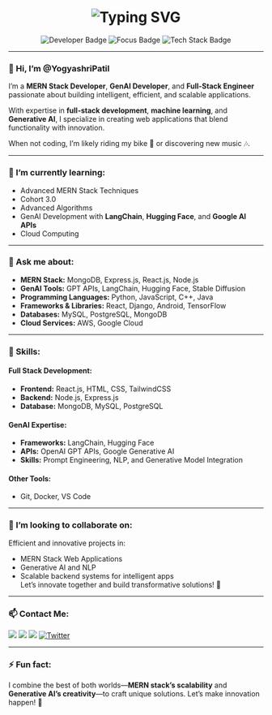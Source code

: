<h1 align="center">
  <img src="https://readme-typing-svg.demolab.com?font=Fira+Code&weight=600&size=30&pause=1000&color=3CB371&center=true&width=435&lines=Yogyashri+Patil" alt="Typing SVG" />
</h1>

<p align="center">
  <img src="https://img.shields.io/badge/Developer-Passionate-green?style=flat-square&logo=github" alt="Developer Badge" />
  <img src="https://img.shields.io/badge/Focus-GenAI%20%26%20MERN-orange?style=flat-square&logo=react" alt="Focus Badge" />
  <img src="https://img.shields.io/badge/Tech%20Stack-MERN%20%26%20AI-blue?style=flat-square&logo=node.js" alt="Tech Stack Badge" />
</p>

---

### 👋 Hi, I’m **@YogyashriPatil**
I’m a **MERN Stack Developer**, **GenAI Developer**, and **Full-Stack Engineer** passionate about building intelligent, efficient, and scalable applications.  

With expertise in **full-stack development**, **machine learning**, and **Generative AI**, I specialize in creating web applications that blend functionality with innovation.  

When not coding, I’m likely riding my bike 🚴 or discovering new music 🎶.

---

### 🌱 I’m currently learning:
- Advanced MERN Stack Techniques  
- Cohort 3.0  
- Advanced Algorithms  
- GenAI Development with **LangChain**, **Hugging Face**, and **Google AI APIs**  
- Cloud Computing  

---

### 💬 Ask me about:
- **MERN Stack:** MongoDB, Express.js, React.js, Node.js  
- **GenAI Tools:** GPT APIs, LangChain, Hugging Face, Stable Diffusion  
- **Programming Languages:** Python, JavaScript, C++, Java  
- **Frameworks & Libraries:** React, Django, Android, TensorFlow  
- **Databases:** MySQL, PostgreSQL, MongoDB  
- **Cloud Services:** AWS, Google Cloud  

---

### 💪 Skills:
#### Full Stack Development:
- **Frontend:** React.js, HTML, CSS, TailwindCSS  
- **Backend:** Node.js, Express.js  
- **Database:** MongoDB, MySQL, PostgreSQL  

#### GenAI Expertise:
- **Frameworks:** LangChain, Hugging Face  
- **APIs:** OpenAI GPT APIs, Google Generative AI  
- **Skills:** Prompt Engineering, NLP, and Generative Model Integration  

#### Other Tools:
- Git, Docker, VS Code  

---

### 💞️ I’m looking to collaborate on:
Efficient and innovative projects in:
- MERN Stack Web Applications  
- Generative AI and NLP  
- Scalable backend systems for intelligent apps  
Let’s innovate together and build transformative solutions! 🌟

---

### 📫 Contact Me:
<p>
  <a href="mailto:yogyashripatil20@gmail.com"><img src="https://img.shields.io/badge/Email-yogyashripatil20%40gmail.com-red?style=flat-square&logo=gmail"></a>
  <a href="https://www.linkedin.com/in/yogyashri-patil-3431a927b/"><img src="https://img.shields.io/badge/LinkedIn-Yogyashri%20Patil-blue?style=flat-square&logo=linkedin"></a>
  <a href="https://github.com/YogyashriPatil/"><img src="https://img.shields.io/badge/GitHub-YogyashriPatil-black?style=flat-square&logo=github"></a>
  <a href="https://twitter.com/YogyashriPatil"><img src="https://img.shields.io/badge/Twitter-YogyashriPatil-1DA1F2?style=flat-square&logo=twitter" alt="Twitter"></a>
</p>

---

### ⚡ Fun fact:
I combine the best of both worlds—**MERN stack’s scalability** and **Generative AI’s creativity**—to craft unique solutions. Let’s make innovation happen! 🚀
